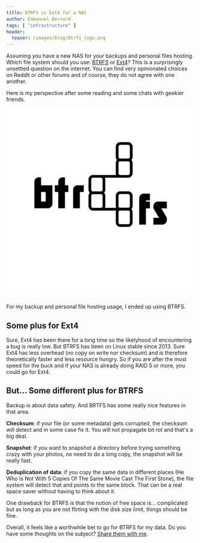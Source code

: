 ```yaml
---
title: BTRFS vs Ext4 for a NAS
author: Emmanuel Bernard
tags: [ "infrastructure" ]
header:
  teaser: /images/blog/Btrfs_logo.png
---
```

Assuming you have a new NAS for your backups and personal files hosting.
Which file system should you use: [BTRFS](https://btrfs.wiki.kernel.org/index.php/Main_Page) or [Ext4](https://ext4.wiki.kernel.org/index.php/Main_Page)?
This is a surprisingly unsettled question on the internet.
You can find very opinionated choices on Reddit or other forums and of course, they do not agree with one another.

Here is my perspective after some reading and some chats with geekier friends.

![](/images/blog/Btrfs_logo.png)

For my backup and personal file hosting usage, I ended up using BTRFS.

## Some plus for Ext4

Sure, Ext4 has been there for a long time so the likelyhood of encountering a bug is really low.
But BTRFS has been on Linux stable since 2013.
Sure Ext4 has less overhead (no copy on write nor checksum) and is therefore theoretically faster and less resource hungry.
So if you are after the most speed for the buck and if your NAS is already doing RAID 5 or more, you could go for Ext4.

## But... Some different plus for BTRFS

Backup is about data safety.
And BRTFS has some really nice features in that area.

**Checksum**: if your file (or some metadata) gets corrupted, the checksum will detect and in some case fix it. You will not propagate bit rot and that's a big deal.

**Snapshot**: if you want to snapshot a directory before trying something crazy with your photos, no need to do a long copy, the snapshot will be really fast. 

**Deduplication of data**: if you copy the same data in different places (He Who Is Not With 5 Copies Of The Same Movie Cast The First Stone), the file system will detect that and points to the same block. That can be a real space saver without having to think about it.

One drawback for BTRFS is that the notion of free space is... complicated but as long as you are not flirting with the disk size limit, things should be fine.

Overall, it feels like a worthwhile bet to go for BTRFS for my data.
Do you have some thoughts on the subject? [Share them with me](https://twitter.com/emmanuelbernard/status/1483369304712220674?s=20).
